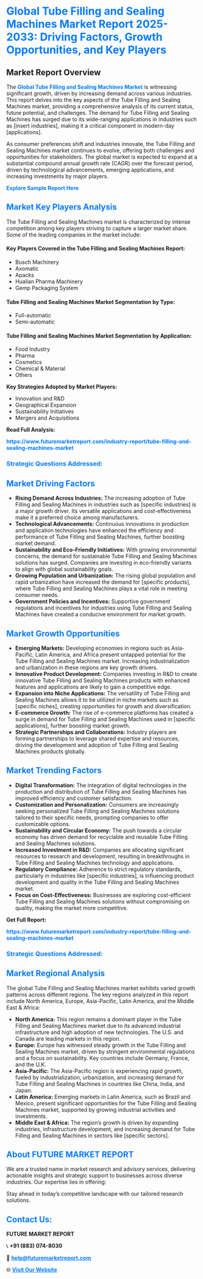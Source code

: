 <h1 style="color: #007BFF;">Global Tube Filling and Sealing Machines Market Report 2025-2033: Driving Factors, Growth Opportunities, and Key Players</h1>

<section id="overview">
<h2>Market Report Overview</h2>
<p>The <a href="https://www.futuremarketreport.com/industry-report/tube-filling-and-sealing-machines-market" style="color: #007BFF; text-decoration: none;"><strong>Global Tube Filling and Sealing Machines Market</strong></a> is witnessing significant growth, driven by increasing demand across various industries. This report delves into the key aspects of the Tube Filling and Sealing Machines market, providing a comprehensive analysis of its current status, future potential, and challenges. The demand for Tube Filling and Sealing Machines has surged due to its wide-ranging applications in industries such as [insert industries], making it a critical component in modern-day [applications].</p>
<p>As consumer preferences shift and industries innovate, the Tube Filling and Sealing Machines market continues to evolve, offering both challenges and opportunities for stakeholders. The global market is expected to expand at a substantial compound annual growth rate (CAGR) over the forecast period, driven by technological advancements, emerging applications, and increasing investments by major players.</p>
</section>

<section id="overview">
<p><a href="https://www.futuremarketreport.com/request-sample/reportId=84351" style="color: #007BFF; text-decoration: none;"><strong>Explore Sample Report Here</strong></a></p>
</section>

<section id="key-players">
<h2 style="color: #007BFF;">Market Key Players Analysis</h2>
<p>The Tube Filling and Sealing Machines market is characterized by intense competition among key players striving to capture a larger market share. Some of the leading companies in the market include:</p>
<h4>Key Players Covered in the Tube Filling and Sealing Machines Report:</h4>
<ul><li>Busch Machinery</li><li>Axomatic</li><li>Apacks</li><li>Hualian Pharma Machinery</li><li>Gemp Packaging System</li></ul>
<h4>Tube Filling and Sealing Machines Market Segmentation by Type:</h4>
<ul><li>Full-automatic</li><li>Semi-automatic</li></ul>

<h4>Tube Filling and Sealing Machines Market Segmentation by Application:</h4>
<ul><li>Food Industry</li><li>Pharma</li><li>Cosmetics</li><li>Chemical &amp; Material</li><li>Others</li></ul>
<p><strong>Key Strategies Adopted by Market Players:</strong></p>
<ul>
<li>Innovation and R&D</li>
<li>Geographical Expansion</li>
<li>Sustainability Initiatives</li>
<li>Mergers and Acquisitions</li>
</ul>
</section>

<section>
<p><strong>Read Full Analysis: </strong></p><a href="https://www.futuremarketreport.com/industry-report/tube-filling-and-sealing-machines-market" style="color: #007BFF; text-decoration: none;"><strong>https://www.futuremarketreport.com/industry-report/tube-filling-and-sealing-machines-market</strong></a>
<h3 style="color: #007BFF;">Strategic Questions Addressed:</h3>
</section>

<section id="driving-factors">
<h2 style="color: #007BFF;">Market Driving Factors</h2>
<ul>
<li><strong>Rising Demand Across Industries:</strong> The increasing adoption of Tube Filling and Sealing Machines in industries such as [specific industries] is a major growth driver. Its versatile applications and cost-effectiveness make it a preferred choice among manufacturers.</li>
<li><strong>Technological Advancements:</strong> Continuous innovations in production and application technologies have enhanced the efficiency and performance of Tube Filling and Sealing Machines, further boosting market demand.</li>
<li><strong>Sustainability and Eco-Friendly Initiatives:</strong> With growing environmental concerns, the demand for sustainable Tube Filling and Sealing Machines solutions has surged. Companies are investing in eco-friendly variants to align with global sustainability goals.</li>
<li><strong>Growing Population and Urbanization:</strong> The rising global population and rapid urbanization have increased the demand for [specific products], where Tube Filling and Sealing Machines plays a vital role in meeting consumer needs.</li>
<li><strong>Government Policies and Incentives:</strong> Supportive government regulations and incentives for industries using Tube Filling and Sealing Machines have created a conducive environment for market growth.</li>
</ul>
</section>

<section id="growth-opportunities">
<h2 style="color: #007BFF;">Market Growth Opportunities</h2>
<ul>
<li><strong>Emerging Markets:</strong> Developing economies in regions such as Asia-Pacific, Latin America, and Africa present untapped potential for the Tube Filling and Sealing Machines market. Increasing industrialization and urbanization in these regions are key growth drivers.</li>
<li><strong>Innovative Product Development:</strong> Companies investing in R&D to create innovative Tube Filling and Sealing Machines products with enhanced features and applications are likely to gain a competitive edge.</li>
<li><strong>Expansion into Niche Applications:</strong> The versatility of Tube Filling and Sealing Machines allows it to be utilized in niche markets such as [specific niches], creating opportunities for growth and diversification.</li>
<li><strong>E-commerce Growth:</strong> The rise of e-commerce platforms has created a surge in demand for Tube Filling and Sealing Machines used in [specific applications], further boosting market growth.</li>
<li><strong>Strategic Partnerships and Collaborations:</strong> Industry players are forming partnerships to leverage shared expertise and resources, driving the development and adoption of Tube Filling and Sealing Machines products globally.</li>
</ul>
</section>

<section id="trending-factors">
<h2 style="color: #007BFF;">Market Trending Factors</h2>
<ul>
<li><strong>Digital Transformation:</strong> The integration of digital technologies in the production and distribution of Tube Filling and Sealing Machines has improved efficiency and customer satisfaction.</li>
<li><strong>Customization and Personalization:</strong> Consumers are increasingly seeking personalized Tube Filling and Sealing Machines solutions tailored to their specific needs, prompting companies to offer customizable options.</li>
<li><strong>Sustainability and Circular Economy:</strong> The push towards a circular economy has driven demand for recyclable and reusable Tube Filling and Sealing Machines solutions.</li>
<li><strong>Increased Investment in R&D:</strong> Companies are allocating significant resources to research and development, resulting in breakthroughs in Tube Filling and Sealing Machines technology and applications.</li>
<li><strong>Regulatory Compliance:</strong> Adherence to strict regulatory standards, particularly in industries like [specific industries], is influencing product development and quality in the Tube Filling and Sealing Machines market.</li>
<li><strong>Focus on Cost-Effectiveness:</strong> Businesses are exploring cost-efficient Tube Filling and Sealing Machines solutions without compromising on quality, making the market more competitive.</li>
</ul>
</section>

<section>
<p><strong>Get Full Report: </strong></p><a href="https://www.futuremarketreport.com/industry-report/tube-filling-and-sealing-machines-market" style="color: #007BFF; text-decoration: none;"><strong>https://www.futuremarketreport.com/industry-report/tube-filling-and-sealing-machines-market</strong></a>
<h3 style="color: #007BFF;">Strategic Questions Addressed:</h3>
</section>


<section id="regional-analysis">
<h2 style="color: #007BFF;">Market Regional Analysis</h2>
<p>The global Tube Filling and Sealing Machines market exhibits varied growth patterns across different regions. The key regions analyzed in this report include North America, Europe, Asia-Pacific, Latin America, and the Middle East & Africa:</p>
<ul>
<li><strong>North America:</strong> This region remains a dominant player in the Tube Filling and Sealing Machines market due to its advanced industrial infrastructure and high adoption of new technologies. The U.S. and Canada are leading markets in this region.</li>
<li><strong>Europe:</strong> Europe has witnessed steady growth in the Tube Filling and Sealing Machines market, driven by stringent environmental regulations and a focus on sustainability. Key countries include Germany, France, and the U.K.</li>
<li><strong>Asia-Pacific:</strong> The Asia-Pacific region is experiencing rapid growth, fueled by industrialization, urbanization, and increasing demand for Tube Filling and Sealing Machines in countries like China, India, and Japan.</li>
<li><strong>Latin America:</strong> Emerging markets in Latin America, such as Brazil and Mexico, present significant opportunities for the Tube Filling and Sealing Machines market, supported by growing industrial activities and investments.</li>
<li><strong>Middle East & Africa:</strong> The region’s growth is driven by expanding industries, infrastructure development, and increasing demand for Tube Filling and Sealing Machines in sectors like [specific sectors].</li>
</ul>
</section>

<footer>
<h2 style="color: #007BFF;">About FUTURE MARKET REPORT</h2>
<p>We are a trusted name in market research and advisory services, delivering actionable insights and strategic support to businesses across diverse industries. Our expertise lies in offering:</p>

<p>Stay ahead in today’s competitive landscape with our tailored research solutions.</p>

<h2 style="color: #007BFF;">Contact Us:</h2>
<p><strong>FUTURE MARKET REPORT</strong></p>
<p>📞 <strong>+91 (883) 074-8030</strong></p>
<p>📧 <strong><a href="mailto:help@futuremarketreport.com" style="color: #007BFF;">help@futuremarketreport.com</a></strong></p>
<p>🌐 <strong><a href="https://www.futuremarketreport.com/" style="color: #007BFF;">Visit Our Website</a></strong></p>
</footer>